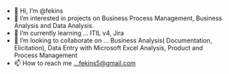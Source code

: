 - 👋 Hi, I’m @fekins
- 👀 I’m interested in projects on Business Process Management, Business Analysis and Data Analysis.
- 🌱 I’m currently learning ... ITIL v4, Jira
- 💞️ I’m looking to collaborate on ... Business Analysis( Documentation, Elicitation), Data Entry with Microsoft Excel Analysis, 
     Product and Process Management
- 📫 How to reach me ...fekins5@gmail.com

<!---
fekins/fekins is a ✨ special ✨ repository because its `README.md` (this file) appears on your GitHub profile.
You can click the Preview link to take a look at your changes.
--->
